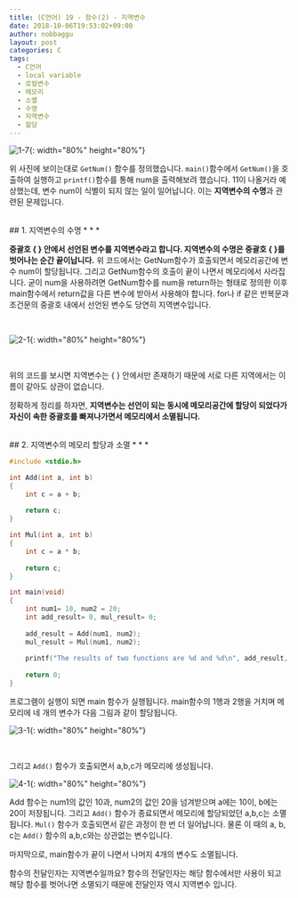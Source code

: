 ```yaml
---
title: (C언어) 19 - 함수(2) - 지역변수
date: 2018-10-06T19:53:02+09:00
author: nobbaggu
layout: post
categories: C
tags:
  - C언어
  - local variable
  - 로컬변수
  - 메모리
  - 소멸
  - 수명
  - 지역변수
  - 할당
---
```


![1-7](https://nobbaggu.github.io/images/2018/09/1-7.jpg){: width="80%" height="80%"}

위 사진에 보이는대로 `GetNum()` 함수를 정의했습니다. `main()`함수에서 `GetNum()`을 호출하여 실행하고 `printf()`함수를 통해 num을 출력해보려 했습니다. 11이 나올거라 예상했는데, 변수 num이 식별이 되지 않는 일이 일어납니다. 이는 **지역변수의 수명**과 관련된 문제입니다.


<br>
## 1. 지역변수의 수명
* * *

**중괄호 { } 안에서 선언된 변수를 지역변수라고 합니다. 지역변수의 수명은 중괄호 { }를 벗어나는 순간 끝이납니다.** 위 코드에서는 GetNum함수가 호출되면서 메모리공간에 변수 num이 할당됩니다. 그리고 GetNum함수의 호출이 끝이 나면서 메모리에서 사라집니다. 굳이 num을 사용하려면 GetNum함수를 num을 return하는 형태로 정의한 이후 main함수에서 return값을 다른 변수에 받아서 사용해야 합니다. for나 if 같은 반복문과 조건문의 중괄호 내에서 선언된 변수도 당연히 지역변수입니다.

<br>

![2-1](https://nobbaggu.github.io/images/2018/09/2-1.jpg){: width="80%" height="80%"}

<br>

위의 코드를 보시면 지역변수는 { } 안에서만 존재하기 때문에 서로 다른 지역에서는 이름이 같아도 상관이 없습니다.

정확하게 정리를 하자면, **지역변수는 선언이 되는 동시에 메모리공간에 할당이 되었다가 자신이 속한 중괄호를 빠져나가면서 메모리에서 소멸됩니다.**

<br>
## 2. 지역변수의 메모리 할당과 소멸
* * *

~~~ c
#include <stdio.h>

int Add(int a, int b)
{
    int c = a + b;
    
    return c;
}

int Mul(int a, int b)
{
    int c = a * b;
    
    return c;
}

int main(void)
{
    int num1= 10, num2 = 20; 
    int add_result= 0, mul_result= 0;
    
    add_result = Add(num1, num2);
    mul_result = Mul(num1, num2);
    
    printf("The results of two functions are %d and %d\n", add_result, mul_result);
    
    return 0;
}
~~~

프로그램이 실행이 되면 main 함수가 실행됩니다. main함수의 1행과 2행을 거치며 메모리에 네 개의 변수가 다음 그림과 같이 할당됩니다.

![3-1](https://nobbaggu.github.io/images/2018/09/3-1.jpg){: width="80%" height="80%"}

<br>

그리고 `Add()` 함수가 호출되면서 a,b,c가 메모리에 생성됩니다.

![4-1](https://nobbaggu.github.io/images/2018/09/4-1.jpg){: width="80%" height="80%"}

Add 함수는 num1의 값인 10과, num2의 값인 20을 넘겨받으며 a에는 10이, b에는 20이 저장됩니다. 그리고 `Add()` 함수가 종료되면서 메모리에 할당되었던 a,b,c는 소멸 됩니다. `Mul()` 함수가 호출되면서 같은 과정이 한 번 더 일어납니다. 물론 이 때의 a, b, c는 `Add()` 함수의 a,b,c와는 상관없는 변수입니다.

마지막으로, main함수가 끝이 나면서 나머지 4개의 변수도 소멸됩니다.

함수의 전달인자는 지역변수일까요? 함수의 전달인자는 해당 함수에서만 사용이 되고 해당 함수를 벗어나면 소멸되기 때문에 전달인자 역시 지역변수 입니다.